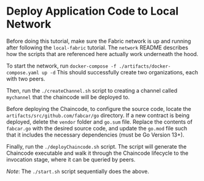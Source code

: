 # Deploy Application Code to Local Network

Before doing this tutorial, make sure the Fabric network is up and running after following the `local-fabric` tutorial. The `network` README describes how the scripts that are referenced here actually work underneath the hood.

To start the network, run `docker-compose -f ./artifacts/docker-compose.yaml up -d`
This should successfully create two organizations, each with two peers.

Then, run the `./createChannel.sh` script to creating a channel called `mychannel` that the chaincode will be deployed to.

Before deploying the Chaincode, to configure the source code, locate the `artifacts/src/github.com/fabcar/go` directory. If a new contract is being deployed, delete the `vendor` folder and `go.sum` file. Replace the contents of `fabcar.go` with the desired source code, and update the `go.mod` file such that it includes the necessary dependencies (must be Go Version 13+).

Finally, run the `./deployChaincode.sh` script. The script will generate the Chaincode executable and walk it through the Chaincode lifecycle to the invocation stage, where it can be queried by peers.

*Note*: The `./start.sh` script sequentially does the above.
